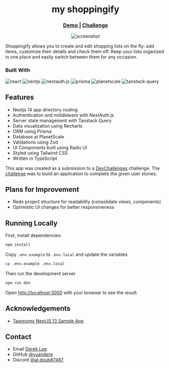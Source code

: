 <h1 align="center">my shoppingify</h1>

<div align="center">
  <h3>
    <a href="https://my-shoppingify.vercel.app">
      Demo
    </a>
    <span> | </span>
    <a href="https://legacy.devchallenges.io/challenges/mGd5VpbO4JnzU6I9l96x">
      Challenge
    </a>
  </h3>
</div>

<p align="center">
  <img alt="screenshot" src="https://github.com/yuandere/my-shoppingify/assets/22509961/a08d63f4-46b9-410d-b5d9-cc3e5b8b7818">
</p>

Shoppingify allows you to create and edit shopping lists on the fly: add items, customize their details and check them off. Keep your lists organized in one place and easily switch between them for any occasion.

### Built With

![react](https://img.shields.io/badge/React-61DAFB.svg?style=for-the-badge&logo=React&logoColor=black)
![nextjs](https://img.shields.io/badge/NextJS-grey?style=for-the-badge&logo=nextdotjs&logoColor=black)
![nextauth.js](https://img.shields.io/badge/nextauthjs-green?style=for-the-badge&logo=React&logoColor=black)
![prisma](https://img.shields.io/badge/prisma-blue?style=for-the-badge&logo=prisma&logoColor=black)
![planetscale](https://img.shields.io/badge/planetscale-red?style=for-the-badge&logo=planetscale&logoColor=black)
![tanstack-query](https://img.shields.io/badge/tanstack%20query-gold?style=for-the-badge&logo=reactquery&logoColor=black)

## Features

 - Nextjs 14 app directory routing
 - Authentication and middleware with NextAuth.js
 - Server state management with Tanstack Query
 - Data visualization using Recharts
 - ORM using Prisma
 - Database at PlanetScale
 - Validations using Zod
 - UI Components built using Radix UI
 - Styled using Tailwind CSS
 - Written in TypeScript

 This app was created as a submission to a [DevChallenges](https://devchallenges.io) challenge. The [challenge](https://legacy.devchallenges.io/challenges/mGd5VpbO4JnzU6I9l96x) was to build an application to complete the given user stories.

## Plans for Improvement

- Redo project structure for readability (consolidate views, components)
- Optimistic UI changes for better responsiveness

## Running Locally

First, install dependencies:

```bash
npm install
```

Copy `.env.example` to `.env.local` and update the variables

```bash
cp .env.example .env.local
```

Then run the development server

```bash
npm run dev
```

Open [http://localhost:3000](http://localhost:3000) with your browser to see the result.


## Acknowledgements

<!-- This section should list any articles or add-ons/plugins that helps you to complete the project. This is optional but it will help you in the future. For example -->

- [Taxonomy NextJS 13 Sample App](https://github.com/shadcn-ui/taxonomy)

## Contact

- Email [Derek Lee](mailto:derek.lee881@gmail.com)
- GitHub [@yuandere](https://github.com/yuandere)
- Discord [@al doub#7487](https://discordapp.com)
